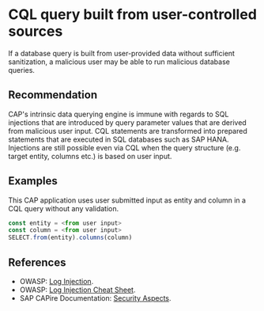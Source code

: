 # CQL query built from user-controlled sources

If a database query is built from user-provided data without sufficient sanitization, a malicious user may be able to run malicious database queries.

## Recommendation

CAP's intrinsic data querying engine is immune with regards to SQL injections that are introduced by query parameter values that are derived from malicious user input. CQL statements are transformed into prepared statements that are executed in SQL databases such as SAP HANA. 
Injections are still possible even via CQL when the query structure (e.g. target entity, columns etc.) is based on user input.

## Examples

This CAP application uses user submitted input as entity and column in a CQL query without any validation.

``` javascript
const entity = <from user input>
const column = <from user input>
SELECT.from(entity).columns(column)
```

## References

- OWASP: [Log Injection](https://owasp.org/www-community/attacks/Log_Injection).
- OWASP: [Log Injection Cheat Sheet](https://cheatsheetseries.owasp.org/cheatsheets/Logging_Cheat_Sheet.html).
- SAP CAPire Documentation: [Security Aspects](https://cap.cloud.sap/docs/guides/security/aspects#common-injection-attacks).
